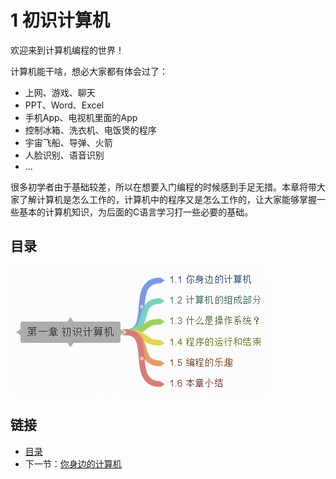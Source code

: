 # 1 初识计算机

欢迎来到计算机编程的世界！

计算机能干啥，想必大家都有体会过了：

- 上网、游戏、聊天
- PPT、Word、Excel
- 手机App、电视机里面的App
- 控制冰箱、洗衣机、电饭煲的程序
- 宇宙飞船、导弹、火箭
- 人脸识别、语音识别
- ...

很多初学者由于基础较差，所以在想要入门编程的时候感到手足无措。本章将带大家了解计算机是怎么工作的，计算机中的程序又是怎么工作的，让大家能够掌握一些基本的计算机知识，为后面的C语言学习打一些必要的基础。

## 目录

![目录](./images/01.0.content.png)

## 链接

- [目录](./preface.md)
- 下一节：[你身边的计算机](./01.1.md)
